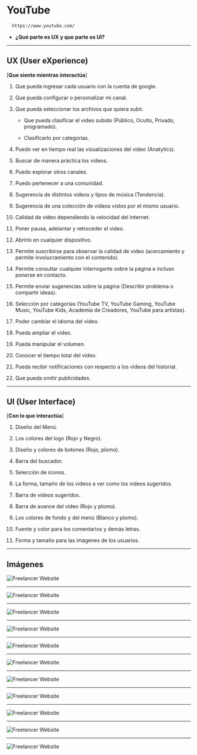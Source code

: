 # YouTube
 ```bash
   https://www.youtube.com/   
   ```
* **¿Qué parte es UX y que parte es UI?**

***

## UX (User eXperience)

[**Que siente mientras interactúa**]

  1. Que pueda ingresar cada usuario con la cuenta de google.

  2. Que pueda configurar o personalizar mi canal.

  3. Que pueda seleccionar los archivos que quiera subir.

     * Que pueda clasificar el video subido (Público, Oculto, Privado, programado).

     * Clasificarlo por categorías.

  4. Puedo ver en tiempo real las visualizaciones del video (Anatytics).

  5. Buscar de manera práctica los videos.

  6. Puedo explorar otros canales.

  7. Puedo pertenecer a una comunidad.

  8. Sugerencia de distintos videos y tipos de música (Tendencia).

  9. Sugerencia de una colección de videos vistos por el mismo usuario.

10. Calidad de video dependiendo la velocidad del internet.

11. Poner pausa, adelantar y retroceder el video.

12. Abrirlo en cualquier dispositivo.

13. Permite suscribirse para observar la calidad de video (acercamiento y permite involucramiento con el contenido).

14. Permite consultar cualquier interrogante sobre la página e incluso ponerse en contacto.

15. Permite enviar sugerencias sobre la página (Describir problema o compartir ideas).

16. Selección por categorías (YouTube TV, YouTube  Gaming, YouTube Music, YouTube Kids, Academia de Creadores, YouTube para artistas).

17. Poder cambiar el idioma del video.

18. Pueda ampliar el video.

19. Pueda manipular el volumen.

20. Conocer el tiempo total del video.

21. Pueda recibir notificaciones con respecto a los videos del historial.

22. Que pueda omitir publicidades.

***

## UI (User Interface) 

[**Con lo que interactúa**]  

1. Diseño del Menú.

2. Los colores del logo (Rojo y Negro).

3. Diseño y colores de botones (Rojo, plomo).

4. Barra del buscador.

5. Selección de íconos.

6. La forma, tamaño de los videos a ver como los videos sugeridos.

7. Barra de videos sugeridos.

8. Barra de avance del video (Rojo y plomo).

9. Los colores de fondo y del menú (Blanco y plomo).

10. Fuente y color para los comentarios y demás letras.

11. Forma y tamaño para las imágenes de los usuarios.
***
## Imágenes 

![Freelancer Website](assets/img/1.jpg)
***
![Freelancer Website](assets/img/2.jpg)
***
![Freelancer Website](assets/img/3.jpg)
***
![Freelancer Website](assets/img/4.jpg)
***
![Freelancer Website](assets/img/5.jpg)
***
![Freelancer Website](assets/img/6.jpg)
***
![Freelancer Website](assets/img/7.jpg)
***
![Freelancer Website](assets/img/8.jpg)
***
![Freelancer Website](assets/img/9.jpg)
***
![Freelancer Website](assets/img/10.jpg)
***
![Freelancer Website](assets/img/11.jpg)



